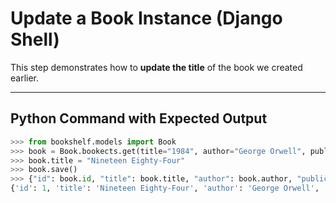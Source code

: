 # Update a Book Instance (Django Shell)

This step demonstrates how to **update the title** of the book we created earlier.

---

## Python Command with Expected Output

```python
>>> from bookshelf.models import Book
>>> book = Book.bookects.get(title="1984", author="George Orwell", publication_year=1949)
>>> book.title = "Nineteen Eighty-Four"
>>> book.save()
>>> {"id": book.id, "title": book.title, "author": book.author, "publication_year": book.publication_year}
{'id': 1, 'title': 'Nineteen Eighty-Four', 'author': 'George Orwell', 'publication_year': 1949} 
